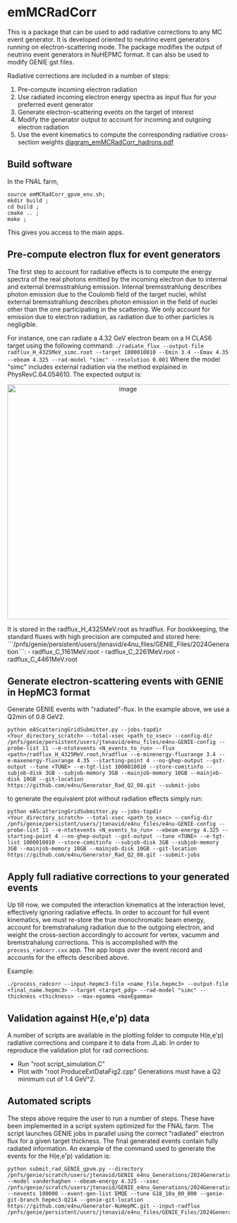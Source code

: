 # emMCRadCorr
This is a package that can be used to add radiative corrections to any MC event generator. It is developed oriented to neutrino event generators running on electron-scattering mode. The package modifies the output of neutrino event generators in NuHEPMC format. It can also be used to modify GENIE gst files.

Radiative corrections are included in a number of steps: 
1. Pre-compute incoming electron radiation
2.  Use radiated incoming electron energy spectra as input flux for your preferred event generator
3.  Generate electron-scattering events on the target of interest
4.  Modify the generator output to account for incoming and outgoing electron radiation
5.  Use the event kinematics to compute the corresponding radiative cross-section weights
[diagram_emMCRadCorr_hadrons.pdf](https://github.com/user-attachments/files/16246315/diagram_emMCRadCorr_hadrons.pdf)


## Build software
In the FNAL farm, 
```
source emMCRadCorr_gpvm_env.sh;
mkdir build ;
cd build ;
cmake .. ;
make ;
```
This gives you access to the main apps.

## Pre-compute electron flux for event generators
The first step to account for radiative effects is to compute the energy spectra of the real photons emitted by the incoming electron due to internal and external bremsstrahlung emission. 
Internal bremsstrahlung describes photon emission due to the Coulomb field of the target nuclei, whilst external bremsstrahlung describes photon emission in the field of nuclei other than the one participating in the scattering. We only account for emission due to electron radiation, as radiation due to other particles is negligible.

For instance, one can radiate a 4.32 GeV electron beam on a H CLAS6 target using the following command:
```./radiate_flux --output-file radflux_H_4325MeV_simc.root --target 1000010010 --Emin 3.4 --Emax 4.35 --ebeam 4.325 --rad-model "simc" --resolution 0.001```
Where the model "simc" includes external radiation via the method explained in PhysRevC.64.054610. The expected output is:
<p align="center">
  <img width="531" alt="image" src="https://github.com/e4nu/emMCRadCorr/assets/36236227/3f2484e1-bcde-40a6-88c0-3393c7938e4e">
</p>
It is stored in the radflux_H_4325MeV.root as hradflux. For bookkeeping, the standard fluxes with high precision are computed and stored here: ```/pnfs/genie/persistent/users/jtenavid/e4nu_files/GENIE_Files/2024Generation```:
- radflux_C_1161MeV.root
- radflux_C_2261MeV.root
- radflux_C_4461MeV.root

## Generate electron-scattering events with GENIE in HepMC3 format
Generate GENIE events with "radiated"-flux. In the example above, we use a Q2min of 0.8 GeV2.
```
python eAScatteringGridSubmitter.py --jobs-topdir <Your_directory_scratch> --total-xsec <path_to_xsec> --config-dir /pnfs/genie/persistent/users/jtenavid/e4nu_files/e4nu-GENIE-config --probe-list 11 --e-ntotevents <N_events_to_run> --flux <path>/radflux_H_4325MeV.root,hradflux --e-minenergy-fluxrange 3.4 --e-maxenergy-fluxrange 4.35 --starting-point 4 --no-ghep-output --gst-output --tune <TUNE> --e-tgt-list 1000010010 --store-comitinfo --subjob-disk 3GB --subjob-memory 3GB --mainjob-memory 10GB --mainjob-disk 10GB --git-location https://github.com/e4nu/Generator_Rad_Q2_08.git --submit-jobs
```
to generate the equivalent plot without radiation effects simply run:
```
python eAScatteringGridSubmitter.py --jobs-topdir <Your_directory_scratch> --total-xsec <path_to_xsec> --config-dir /pnfs/genie/persistent/users/jtenavid/e4nu_files/e4nu-GENIE-config --probe-list 11 --e-ntotevents <N_events_to_run> --ebeam-energy 4.325 --starting-point 4 --no-ghep-output --gst-output --tune <TUNE> --e-tgt-list 1000010010 --store-comitinfo --subjob-disk 3GB --subjob-memory 3GB --mainjob-memory 10GB --mainjob-disk 10GB --git-location https://github.com/e4nu/Generator_Rad_Q2_08.git --submit-jobs
```

## Apply full radiative corrections to your generated events
Up till now, we computed the interaction kinematics at the interaction level, effectively ignoring radiative effects. In order to account for full event kinematics, we must re-store the true monochromatic beam energy, account for bremstrahalung radiation due to the outgoing electron, and weight the cross-section accordingly to account for vertex, vacumm and bremstrahalung corrections. This is accomplished with the ```process_radcorr.cxx``` app. The app loops over the event record and accounts for the effects described above. 

Example:
```
./process_radcorr --input-hepmc3-file <name_file.hepmc3> --output-file <final_name.hepmc3> --target <target_pdg> --rad-model "simc" --thickness <thickness> --max-egamma <maxEgamma> 
```

## Validation against H(e,e'p) data
A number of scripts are available in the plotting folder to compute H(e,e'p) radiative corrections and compare it to data from JLab. In order to reproduce the validation plot for rad corrections:
- Run "root script_simulation.C"
- Plot with "root ProduceExtDataFig2.cpp"
Generations must have a Q2 minimum cut of 1.4 GeV^2.

## Automated scripts
The steps above require the user to run a number of steps. These have been implemented in a script system optimized for the FNAL farm. The script launches GENIE jobs in parallel using the correct "radiated" electron flux for a given target thickness. The final generated events contain fully radiated information. An example of the command used to generate the events for the H(e,e'p) validation is:
```
python submit_rad_GENIE_gpvm.py --directory /pnfs/genie/scratch/users/jtenavid/GENIE_e4nu_Generations/2024Generation/Test_newHepMC3_14Q2/ --model vanderhaghen --ebeam-energy 4.325 --xsec /pnfs/genie/scratch/users/jtenavid/GENIE_e4nu_Generations/2024Generation/Test_newHepMC3_14Q2/total_xsec.xml --nevents 100000 --event-gen-list EMQE --tune G18_10a_00_000 --genie-git-branch hepmc3-Q214 --genie-git-location https://github.com/e4nu/Generator-NuHepMC.git --input-radflux /pnfs/genie/persistent/users/jtenavid/e4nu_files/GENIE_Files/2024Generation/radflux_H_4325MeV_simc.root
```











